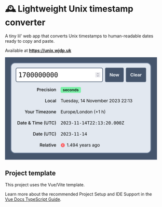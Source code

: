 # 🕰️ Lightweight Unix timestamp converter

A tiny lil' web app that converts Unix timestamps to human-readable dates ready to copy and paste.

Available at **<https://unix.wjdp.uk>**

![Screenshot](./screenshot.png)

## Project template

This project uses the Vue/Vite template.

Learn more about the recommended Project Setup and IDE Support in the [Vue Docs TypeScript Guide](https://vuejs.org/guide/typescript/overview.html#project-setup).
